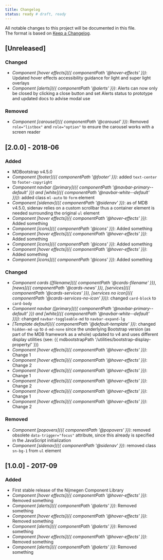 ```yaml
---
title: Changelog
status: ready # draft, ready
---
```



All notable changes to this project will be documented in this file.<br>
The format is based on [Keep a Changelog](http://keepachangelog.com/).

## [Unreleased]
### Changed
- _Component [hover effects]({{ componentPath '@hover-effects' }})_:
  Updated hover effects accessibility guidance for light and super light overlays
- _Component [alerts]({{ componentPath '@alerts' }})_:
  Alerts can now only be closed by clicking a close button and set Alerts status to prototype and updated docs to advise modal use

### Removed
- _Component [carousel]({{ componentPath '@carousel' }})_:
  Removed `role="listbox"` and `role="option"` to ensure the carousel works with a screen reader

## [2.0.0] - 2018-06
### Added
- MDBootstrap v4.5.0
- _Component [footer]({{ componentPath '@footer' }})_:
  added `text-center` to `footer-copyright`
- _Component navbar ([primary]({{ componentPath '@navbar-primary--default' }}) and [white]({{ componentPath '@navbar-white--default' }}))_:
  added class `ml-auto` to `form` element
- _Component [sidenav]({{ componentPath '@sidenav' }})_:
  as of MDB v4.5.0, sidenav relies on a custom scrollbar thus a container element is needed surrounding the original `ul` element
- _Component [hover effects]({{ componentPath '@hover-effects' }})_:
  Added something
- _Component [icons]({{ componentPath '@icons' }})_:
  Added something
- _Component [hover effects]({{ componentPath '@hover-effects' }})_:
  Added something
- _Component [icons]({{ componentPath '@icons' }})_:
  Added something
- _Component [hover effects]({{ componentPath '@hover-effects' }})_:
  Added something
- _Component [icons]({{ componentPath '@icons' }})_:
  Added something

### Changed
- _Component cards ([filename]({{ componentPath '@cards-filename' }}), [news]({{ componentPath '@cards-news' }}), [services]({{ componentPath '@cards-services' }}), [services no icon]({{ componentPath '@cards-services-no-icon' }}))_:
  changed `card-block` to `card-body`
- _Component navbar ([primary]({{ componentPath '@navbar-primary--default' }}) and [white]({{ componentPath '@navbar-white--default' }}))_:
  changed `navbar-toggleable-md` to `navbar-expand-lg`
- _[Template default]({{ componentPath '@default-template' }})_:
  changed `hidden-md-up` to `d-md-none` since the underlying Bootstrap version (as part of the MDB framework as a whole) updated to v4 and uses different display utilities (see: {{ mdbootstrapPath '/utilities/bootstrap-display-property/' }})
- _Component [hover effects]({{ componentPath '@hover-effects' }})_:
  Change 1
- _Component [hover effects]({{ componentPath '@hover-effects' }})_:
  Change 2
- _Component [hover effects]({{ componentPath '@hover-effects' }})_:
  Change 1
- _Component [hover effects]({{ componentPath '@hover-effects' }})_:
  Change 2
- _Component [hover effects]({{ componentPath '@hover-effects' }})_:
  Change 1
- _Component [hover effects]({{ componentPath '@hover-effects' }})_:
  Change 2

### Removed
- _Component [popovers]({{ componentPath '@popovers' }})_:
  removed obsolete `data-trigger="focus"` attribute, since this already is specified in the JavaScript initialization
- _Component [sidenav]({{ componentPath '@sidenav' }})_:
  removed class `sn-bg-1` from `ul` element

## [1.0.0] - 2017-09
### Added
- First stable release of the Nijmegen Component Library
- _Component [hover effects]({{ componentPath '@hover-effects' }})_:
  Removed something
- _Component [alerts]({{ componentPath '@alerts' }})_:
  Removed something
- _Component [hover effects]({{ componentPath '@hover-effects' }})_:
  Removed something
- _Component [alerts]({{ componentPath '@alerts' }})_:
  Removed something
- _Component [hover effects]({{ componentPath '@hover-effects' }})_:
  Removed something
- _Component [alerts]({{ componentPath '@alerts' }})_:
  Removed something
